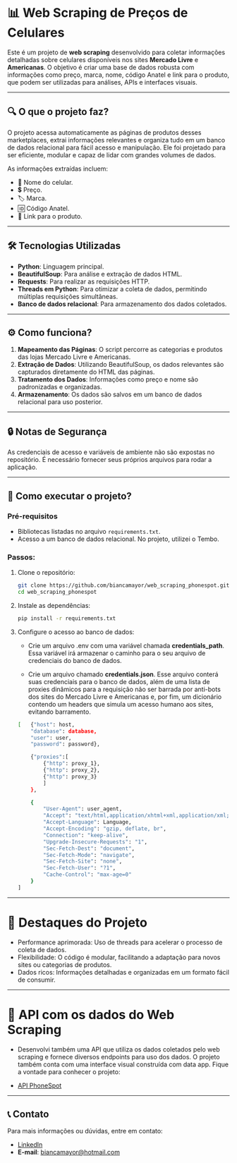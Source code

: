 # 📊 **Web Scraping de Preços de Celulares**  

Este é um projeto de **web scraping** desenvolvido para coletar informações detalhadas sobre celulares disponíveis nos sites **Mercado Livre** e **Americanas**. O objetivo é criar uma base de dados robusta com informações como preço, marca, nome, código Anatel e link para o produto, que podem ser utilizadas para análises, APIs e interfaces visuais.  

---

## 🔍 **O que o projeto faz?**  
O projeto acessa automaticamente as páginas de produtos desses marketplaces, extrai informações relevantes e organiza tudo em um banco de dados relacional para fácil acesso e manipulação. Ele foi projetado para ser eficiente, modular e capaz de lidar com grandes volumes de dados.  

As informações extraídas incluem:  
- 📱 Nome do celular.  
- 💲 Preço.  
- 🏷️ Marca.  
- 🆔 Código Anatel.  
- 🔗 Link para o produto.  

---

## 🛠️ **Tecnologias Utilizadas**  
- **Python**: Linguagem principal.  
- **BeautifulSoup**: Para análise e extração de dados HTML.  
- **Requests**: Para realizar as requisições HTTP.  
- **Threads em Python**: Para otimizar a coleta de dados, permitindo múltiplas requisições simultâneas.  
- **Banco de dados relacional**: Para armazenamento dos dados coletados.  

---

## ⚙️ **Como funciona?**  
1. **Mapeamento das Páginas**: O script percorre as categorias e produtos das lojas Mercado Livre e Americanas.  
2. **Extração de Dados**: Utilizando BeautifulSoup, os dados relevantes são capturados diretamente do HTML das páginas.  
3. **Tratamento dos Dados**: Informações como preço e nome são padronizadas e organizadas.  
4. **Armazenamento**: Os dados são salvos em um banco de dados relacional para uso posterior.  

---

## 🔒 **Notas de Segurança**
As credenciais de acesso e variáveis de ambiente não são expostas no repositório. É necessário fornecer seus próprios arquivos para rodar a aplicação.

---

## 🚀 **Como executar o projeto?**  
### Pré-requisitos   
- Bibliotecas listadas no arquivo `requirements.txt`.  
- Acesso a um banco de dados relacional. No projeto, utilizei o Tembo.


### Passos:  
1. Clone o repositório:  
   ```bash
   git clone https://github.com/biancamayor/web_scraping_phonespot.git
   cd web_scraping_phonespot

2. Instale as dependências:
    ```bash
    pip install -r requirements.txt

3. Configure o acesso ao banco de dados:
    - Crie um arquivo .env com uma variável chamada **credentials_path**. Essa variável irá armazenar o caminho para o seu arquivo de credenciais do banco de dados.

    - Crie um arquivo chamado **credentials.json**. Esse arquivo conterá suas credenciais para o banco de dados, além de uma lista de proxies dinâmicos para a requisição não ser barrada por anti-bots dos sites do Mercado Livre e Americanas e, por fim, um dicionário contendo um headers que simula um acesso humano aos sites, evitando barramento.

    ```bash
    [   {"host": host,
        "database": database,
        "user": user,
        "password": password},

        {"proxies":[
            {"http": proxy_1},
            {"http": proxy_2},
            {"http": proxy_3}
            ]
        },

        {
            "User-Agent": user_agent,
            "Accept": "text/html,application/xhtml+xml,application/xml;q=0.9,image/avif,image/webp,*/*;q=0.8",
            "Accept-Language": Language,
            "Accept-Encoding": "gzip, deflate, br",
            "Connection": "keep-alive",
            "Upgrade-Insecure-Requests": "1",
            "Sec-Fetch-Dest": "document",
            "Sec-Fetch-Mode": "navigate",
            "Sec-Fetch-Site": "none",
            "Sec-Fetch-User": "?1",
            "Cache-Control": "max-age=0"
        }
    ]
    ```

---

# 🌟 **Destaques do Projeto**
- Performance aprimorada: Uso de threads para acelerar o processo de coleta de dados.
- Flexibilidade: O código é modular, facilitando a adaptação para novos sites ou categorias de produtos.
- Dados ricos: Informações detalhadas e organizadas em um formato fácil de consumir.

---

# 📱 **API com os dados do Web Scraping**
- Desenvolvi também uma API que utiliza os dados coletados pelo web scraping e fornece diversos endpoints para uso dos dados. O projeto também conta com uma interface visual construída com data app. Fique a vontade para conhecer o projeto:

- <a href="https://github.com/biancamayor/api_phonespot.git" target="_blank">API PhoneSpot</a>

---

## 📞 **Contato**
Para mais informações ou dúvidas, entre em contato:

- <a href="https://linkedin.com/in/bianca-mayor" target="_blank">LinkedIn</a>
- **E-mail**: biancamayor@hotmail.com



